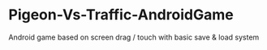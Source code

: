# Pigeon-Vs-Traffic-AndroidGame
Android game based on screen drag / touch  with basic save &amp; load system
